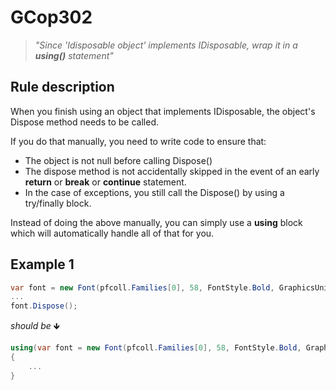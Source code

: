 ﻿# GCop302

> *"Since 'Idisposable object' implements IDisposable, wrap it in a **using()** statement"*


## Rule description
When you finish using an object that implements IDisposable, the object's Dispose method needs to be called.

If you do that manually, you need to write code to ensure that:
* The object is not null before calling Dispose()
* The dispose method is not accidentally skipped in the event of an early **return** or **break** or **continue** statement.
* In the case of exceptions, you still call the Dispose() by using a try/finally block.

Instead of doing the above manually, you can simply use a **using** block which will automatically handle all of that for you.

## Example 1
```csharp
var font = new Font(pfcoll.Families[0], 58, FontStyle.Bold, GraphicsUnit.Pixel);
...
font.Dispose();
```
*should be* 🡻

```csharp
using(var font = new Font(pfcoll.Families[0], 58, FontStyle.Bold, GraphicsUnit.Pixel))
{
    ...
}
```
